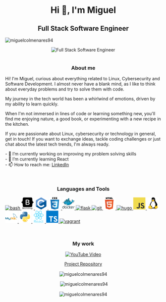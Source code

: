 <h1 align="center">Hi 👋, I'm Miguel</h1>
<h2 align="center">Full Stack Software Engineer</h2>

<p align="left"> <img src="https://komarev.com/ghpvc/?username=miguelcolmenares94&label=Profile%20views&color=0e75b6&style=flat" alt="miguelcolmenares94" /> </p>

<div align="center">
  <div>
    <img src="banner.gif" alt="Full Stack Software Engineer">
  </div>
</div>
<br>
<h3 align="center"> About me </h3>
<p>
Hi! I'm Miguel, curious about everything related to Linux, Cybersecurity and Software Development. I almost never have a blank mind, as I like to think about everyday problems and try to solve them with code.

My journey in the tech world has been a whirlwind of emotions, driven by my ability to learn quickly.

When I'm not immersed in lines of code or learning something new, you'll find me enjoying nature, a good book, or experimenting with a new recipe in the kitchen.

If you are passionate about Linux, cybersecurity or technology in general, get in touch! If you want to exchange ideas, tackle coding challenges or just chat about the latest tech trends, I'm always ready.
</p>
<p>
- 🔭 I’m currently working on improving my problem solving skills
<br>
- 🌱 I’m currently learning React
<br>
- 📫 How to reach me: <a href="https://www.linkedin.com/in/miguel-colmenaresp/">LinkedIn</a>
</p>
<br>
<div>
<h3 align="center">Languages and Tools</h3>
<p align="left"> <a href="https://www.gnu.org/software/bash/" target="_blank" rel="noreferrer"> <img src="https://www.vectorlogo.zone/logos/gnu_bash/gnu_bash-icon.svg" alt="bash" width="40" height="40"/> </a> <a href="https://getbootstrap.com" target="_blank" rel="noreferrer"> <img src="https://raw.githubusercontent.com/devicons/devicon/master/icons/bootstrap/bootstrap-plain-wordmark.svg" alt="bootstrap" width="40" height="40"/> </a> <a href="https://www.cprogramming.com/" target="_blank" rel="noreferrer"> <img src="https://raw.githubusercontent.com/devicons/devicon/master/icons/c/c-original.svg" alt="c" width="40" height="40"/> </a> <a href="https://www.w3schools.com/css/" target="_blank" rel="noreferrer"> <img src="https://raw.githubusercontent.com/devicons/devicon/master/icons/css3/css3-original-wordmark.svg" alt="css3" width="40" height="40"/> </a> <a href="https://www.docker.com/" target="_blank" rel="noreferrer"> <img src="https://raw.githubusercontent.com/devicons/devicon/master/icons/docker/docker-original-wordmark.svg" alt="docker" width="40" height="40"/> </a> <a href="https://flask.palletsprojects.com/" target="_blank" rel="noreferrer"> <img src="https://www.vectorlogo.zone/logos/pocoo_flask/pocoo_flask-icon.svg" alt="flask" width="40" height="40"/> </a> <a href="https://git-scm.com/" target="_blank" rel="noreferrer"> <img src="https://www.vectorlogo.zone/logos/git-scm/git-scm-icon.svg" alt="git" width="40" height="40"/> </a> <a href="https://www.w3.org/html/" target="_blank" rel="noreferrer"> <img src="https://raw.githubusercontent.com/devicons/devicon/master/icons/html5/html5-original-wordmark.svg" alt="html5" width="40" height="40"/> </a> <a href="https://gohugo.io/" target="_blank" rel="noreferrer"> <img src="https://api.iconify.design/logos-hugo.svg" alt="hugo" width="40" height="40"/> </a> <a href="https://developer.mozilla.org/en-US/docs/Web/JavaScript" target="_blank" rel="noreferrer"> <img src="https://raw.githubusercontent.com/devicons/devicon/master/icons/javascript/javascript-original.svg" alt="javascript" width="40" height="40"/> </a> <a href="https://www.linux.org/" target="_blank" rel="noreferrer"> <img src="https://raw.githubusercontent.com/devicons/devicon/master/icons/linux/linux-original.svg" alt="linux" width="40" height="40"/> </a> <a href="https://www.mysql.com/" target="_blank" rel="noreferrer"> <img src="https://raw.githubusercontent.com/devicons/devicon/master/icons/mysql/mysql-original-wordmark.svg" alt="mysql" width="40" height="40"/> </a> <a href="https://www.python.org" target="_blank" rel="noreferrer"> <img src="https://raw.githubusercontent.com/devicons/devicon/master/icons/python/python-original.svg" alt="python" width="40" height="40"/> </a> <a href="https://reactjs.org/" target="_blank" rel="noreferrer"> <img src="https://raw.githubusercontent.com/devicons/devicon/master/icons/react/react-original-wordmark.svg" alt="react" width="40" height="40"/> </a> <a href="https://www.typescriptlang.org/" target="_blank" rel="noreferrer"> <img src="https://raw.githubusercontent.com/devicons/devicon/master/icons/typescript/typescript-original.svg" alt="typescript" width="40" height="40"/> </a> <a href="https://www.vagrantup.com/" target="_blank" rel="noreferrer"> <img src="https://www.vectorlogo.zone/logos/vagrantup/vagrantup-icon.svg" alt="vagrant" width="40" height="40"/> </a> </p>
<br>
</div>
<div align="center">
  <h3>My work</h3>
  <a href="https://www.youtube.com/watch?v=0flNVK7fxNc">
    <img src="https://img.youtube.com/vi/0flNVK7fxNc/0.jpg" alt="YouTube Video">
  </a>
  <p><a href="https://github.com/MiguelColmenares94/SoundHood">Project Repository</a></p>
</div>
<div>
<p align="center"><img align="center" src="https://github-readme-stats.vercel.app/api/top-langs?username=miguelcolmenares94&show_icons=true&locale=en&layout=compact" alt="miguelcolmenares94" /></p>

<p align="center">&nbsp;<img align="center" src="https://github-readme-stats.vercel.app/api?username=miguelcolmenares94&show_icons=true&locale=en" alt="miguelcolmenares94" /></p>

<p align="center"><img align="center" src="https://github-readme-streak-stats.herokuapp.com/?user=miguelcolmenares94&" alt="miguelcolmenares94" /></p>
</div>
